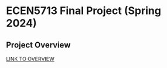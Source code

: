 # ECEN5713 Final Project (Spring 2024)
## Project Overview
[LINK TO OVERVIEW](https://github.com/cu-ecen-aeld/final-project-thra6614/wiki/Project-Overview)
